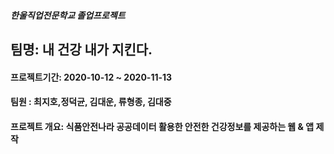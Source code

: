 ##### 한울직업전문학교 졸업프로젝트

## 팀명: 내 건강 내가 지킨다.

#### 프로젝트기간: 2020-10-12 ~ 2020-11-13

#### 팀원 : 최지호,정덕균, 김대운, 류형종, 김대중

#### 프로젝트 개요: 식품안전나라 공공데이터 활용한 안전한 건강정보를 제공하는 웹 & 앱 제작
